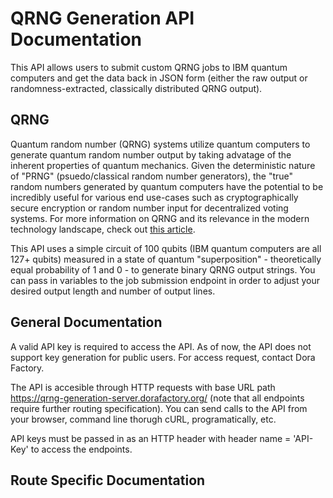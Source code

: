 # QRNG Generation API Documentation

This API allows users to submit custom QRNG jobs to IBM quantum computers and get the data back in JSON form (either the raw output or randomness-extracted, classically distributed QRNG output).

## QRNG

Quantum random number (QRNG) systems utilize quantum computers to generate quantum random number output by taking advatage of the inherent properties of quantum mechanics. Given the deterministic nature of "PRNG" (psuedo/classical random number generators), the "true" random numbers generated by quantum computers have the potential to be incredibly useful for various end use-cases such as cryptographically secure encryption or random number input for decentralized voting systems. For more information on QRNG and its relevance in the modern technology landscape, check out [this article](https://www.qnulabs.com/quantum-random-number-generator-and-its-relevance-today/).

This API uses a simple circuit of 100 qubits (IBM quantum computers are all 127+ qubits) measured in a state of quantum "superposition" - theoretically equal probability of 1 and 0 - to generate binary QRNG output strings. You can pass in variables to the job submission endpoint in order to adjust your desired output length and number of output lines.

## General Documentation

A valid API key is required to access the API. As of now, the API does not support key generation for public users. For access request, contact Dora Factory. 

The API is accesible through HTTP requests with base URL path https://qrng-generation-server.dorafactory.org/ (note that all endpoints require further routing specification). You can send calls to the API from your browser, command line thorugh cURL, programatically, etc. 

API keys must be passed in as an HTTP header with header name = 'API-Key' to access the endpoints.

## Route Specific Documentation



